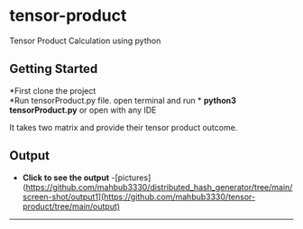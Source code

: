 # tensor-product
Tensor Product Calculation using python

## Getting Started

*First clone the project<br/>
*Run tensorProduct.py file. open terminal and run * **python3 tensorProduct.py** or open with any IDE<br/>

It takes two matrix and provide their tensor product outcome.


## Output
* **Click to see the output** -[pictures](https://github.com/mahbub3330/distributed_hash_generator/tree/main/screen-shot/output1](https://github.com/mahbub3330/tensor-product/tree/main/output)
* **

